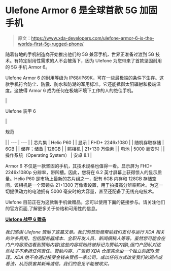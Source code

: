 # Ulefone Armor 6 是全球首款 5G 加固手机

> 原文：<https://www.xda-developers.com/ulefone-armor-6-is-the-worlds-first-5g-rugged-phone/>

随着各地的手机制造商开始推出他们的 5G 兼容手机，世界正准备过渡到 5G 技术。有特定耐用性需求的人不会被落下，因为 Ulefone 为您带来了首款坚固耐用的 5G 手机 Armor 6。

Ulefone Armor 6 的耐用等级为 IP68/IP69K，可在一些最极端的条件下生存。这款手机符合防尘、防震、防水和防潮的军用标准。它还能抵御太阳辐射和极端温度。这使得 Armor 6 成为任何在极端环境下工作的人的绝佳手机。

| 

Ulefone 装甲 6

 | 

规范

 |
| --- | --- |
| 芯片集 | Helio P60 |
| 显示 | FHD+ 2246x1080 |
| 随机存取存储 | 6GB |
| 储存；储备 | 128GB |
| 照相机 | 21+130 万像素 |
| 电池 | 5000 毫安时 |
| 操作系统（Operating System） | 安卓 8.1 |

Armor 6 不仅是一款坚固的手机，其技术规格也值得一看。显示屏为 FHD+ 2246x1080p 分辨率，带凹槽。因此，您将在 6.2 英寸屏幕上获得惊人的显示质量。Helio P60 是市场上最新的芯片组之一，配有 6GB 内存和 128GB 存储空间。该相机是一个双镜头 21+1300 万像素设置，用于拍摄高分辨率照片。为这一切提供动力的电池拥有 5000 毫安时的大容量，甚至还配备了无线充电技术。

Ulefone 目前正在为这款新手机做赠品。您可以使用下面的链接参与。请关注他们的官方页面,了解更多关于价格和可用性的信息。

[**Ulefone 战甲 6 赠品**](http://ulefone.com/ulefone-armor-6-launch.html)

###### 我们感谢 Ulefone 赞助了这篇文章。我们的赞助商帮助我们支付与运行 XDA 相关的许多费用，包括服务器成本、全职开发人员、新闻撰稿人等等。虽然您可能会在门户内容旁边看到赞助内容(这些内容将始终被标记为赞助内容),但门户团队对这些帖子不承担任何责任。赞助内容、广告和 XDA 仓库完全由一个独立的团队管理。XDA 绝不会通过接受金钱来赞扬一家公司，或以任何方式改变我们的观点或看法，从而损害其新闻诚信。我们的意见不能被收买。